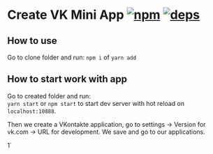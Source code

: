 # Create VK Mini App [![npm][npm]][npm-url] [![deps][deps]][deps-url]

## How to use

Go to clone folder and run:
`npm i` of `yarn add`

## How to start work with app

Go to created folder and run:  
`yarn start` or `npm start` to start dev server with hot reload on `localhost:10888`.

Then we create a VKontakte application,
go to settings → Version for vk.com → URL for development.
We save and go to our applications.

[npm]: https://img.shields.io/npm/v/@vkontakte/create-vk-mini-app.svg
[npm-url]: https://npmjs.com/package/@vkontakte/create-vk-mini-app
[deps]: https://img.shields.io/david/vkcom/create-vk-mini-app.svg
[deps-url]: https://david-dm.org/vkcom/create-vk-mini-app
1`